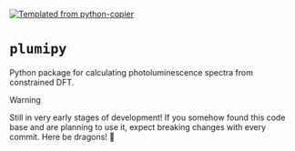 [![Templated from python-copier](https://img.shields.io/endpoint?url=https://raw.githubusercontent.com/mbercx/python-copier/refs/heads/main/docs/img/badge.json)](https://github.com/mbercx/python-copier)

# `plumipy`

Python package for calculating photoluminescence spectra from constrained DFT.

>[!WARNING]
> Still in very early stages of development! If you somehow found this code base and are planning to use it, expect breaking changes with every commit. Here be dragons! 🐉
